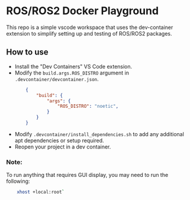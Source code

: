 # ROS/ROS2 Docker Playground

This repo is a simple vscode workspace that uses the dev-container extension to simplify setting up and testing of ROS/ROS2 packages.

## How to use
- Install the "Dev Containers" VS Code extension.
- Modify the ```build.args.ROS_DISTRO``` argument in ```.devcontainer/devcontainer.json```.
    ```json
        {
            "build": {
                "args": {
                    "ROS_DISTRO": "noetic",
                }
            }
        }
    ```
- Modify ```.devcontainer/install_dependencies.sh``` to add any additional apt dependencies or setup required.
- Reopen your project in a dev container.

### Note: 
To run anything that requires GUI display, you may need to run the following:
```bash
    xhost +local:root`
```
